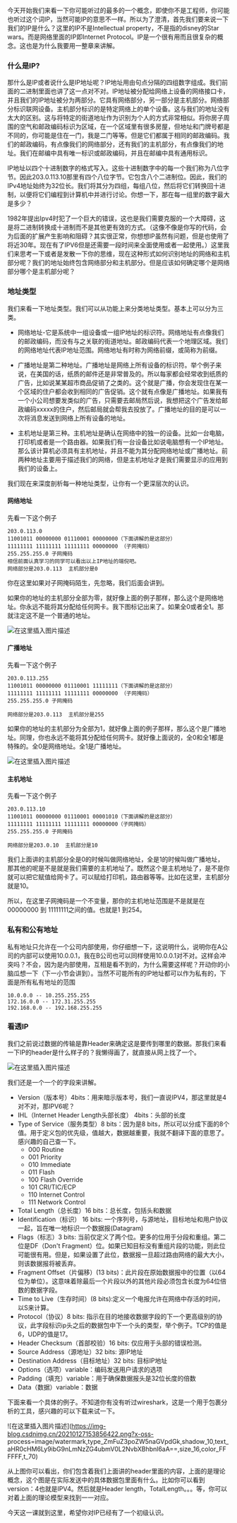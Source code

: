 今天开始我们来看一下你可能听过的最多的一个概念，即使你不是工程师，你可能也听过这个词IP，当然可能IP的意思不一样。所以为了澄清，首先我们要来说一下我们的IP是什么？这里的IP不是Intellectual
property，不是指的disney的Star wars。而是网络里面的IP即Internet
Protocol。IP是一个很有用而且很复杂的概念。这也是为什么我要用一整章来讲解。

### 什么是IP?

那什么是IP或者说什么是IP地址呢？IP地址用由句点分隔的四组数字组成。我们前面的二进制里面也讲了这一点对不对。IP地址被分配给网络上设备的网络接口卡，并且我们的IP地址被分为两部分。它具有网络部分，另一部分是主机部分。网络部分标识联网设备。主机部分标识的是特定网络上的单个设备。这与我们的地址没有太大的区别。这与将特定的街道地址作为识别为个人的方式非常相似。将你房子周围的空气和邮政编码标识为区域，在一个区域里有很多房屋，但地址和门牌号都是不同的，你可能是住在一门，我是二门等等。但是它们都属于相同的邮政编码。我们的邮政编码，有点像我们的网络部分，还有我们的主机部分，有点像我们的地址。我们在邮编中具有唯一标识或邮政编码，并且在邮编中具有通用标识。

IP地址以四个十进制数字的格式写入。这些十进制数字中的每一个我们称为八位字节。因此203.0.113.10那里有四个八位字节。它包含八个二进制位。因此，我们的IPv4地址始终为32位长。我们将其分为四组，每组八位，然后将它们转换回十进制，以便将它们编程到计算机中并进行讨论。你想一下，那在每一组里的数字最大是多少？

1982年提出Ipv4时犯了一个巨大的错误，这也是我们需要克服的一个大障碍，这是将二进制转换成十进制而不是其他更有效的方式。（这像不像是你写的代码，会为后面的扩展产生影响和阻碍？其实很正常，你想想IP虽然有问题，但是也使用了将近30年。现在有了IPV6但是还需要一段时间来全面使用或者一起使用。）这里我们来思考一下或者是发散一下你的思维，现在这种形式如何识别地址的网络和主机部分呢？我们的地址始终包含网络部分和主机部分。但是应该如何确定哪个是网络部分哪个是主机部分呢？

### 地址类型

我们来看一下地址类型。我们可以从功能上来分类地址类型。基本上可以分为三类。

  * 网络地址-它是系统中一组设备或一组IP地址的标识符。网络地址有点像我们的邮政编码，而没有与之关联的街道地址。邮政编码代表一个地理区域。我们的网络地址代表IP地址范围。网络地址有时称为网络前缀，或简称为前缀。

  * 广播地址是第二种地址。广播地址是网络上所有设备的标识符。举个例子来说，在美国的话，纸质的邮件还是非常普及的。所以每家都会经常收到纸质的广告，比如说某某超市商品促销了之类的。这个就是广播，你会发现住在某一个区域的住户都会收到相同的广告促销。这个就有点像是广播地址。如果我有一个小公司想要发类似的广告，只需要去邮局然后说，我想把这个广告发给邮政编码xxxxx的住户，然后邮局就会帮我去投放了。广播地址的目的是可以一次将消息发送到网络上所有设备的地址。

  * 主机地址是第三种。主机地址是确认在网络中的独一的设备。比如一台电脑，打印机或者是一个路由器。如果我们有一台设备比如说电脑想有一个IP地址。那么该计算机必须具有主机地址，并且不能为其分配网络地址或广播地址。前两种地址主要用于描述我们的网络，但是主机地址才是我们需要显示的应用到我们的设备上。

我们现在来深度剖析每一种地址类型，让你有一个更深层次的认识。

#### 网络地址

先看一下这个例子

    
    
    203.0.113.0
    11001011 00000000 01110001 00000000（下面讲解的是这部分）
    11111111 11111111 11111111 00000000 （子网掩码）
    255.255.255.0 子网掩码
    相信前面认真学习的同学可以看出以上IP地址的端倪吧。
    网络部分是203.0.113  主机部分是0
    

你在这里如果对子网掩码陌生，先忽略，我们后面会讲到。

如果你的地址的主机部分全部为零，就好像上面的例子那样，那么这个是网络地址。你永远不能将其分配给任何网卡。我下图标记出来了。如果全0或者全1。那就注定这不是一个普通的地址。

![在这里插入图片描述](https://img-blog.csdnimg.cn/20210127153800103.png)

#### 广播地址

先看一下这个例子

    
    
    203.0.113.255
    11001011 00000000 01110001 11111111（下面讲解的是这部分）
    11111111 11111111 11111111 00000000 （子网掩码）
    255.255.255.0 子网掩码
    
    网络部分是203.0.113  主机部分是255
    

如果你的地址的主机部分为全部为1，就好像上面的例子那样，那么这个是广播地址。同理，你也永远不能将其分配给任何网卡。就好像上面说的，全0和全1都是特殊的。全0是网络地址。全1是广播地址。

![在这里插入图片描述](https://img-blog.csdnimg.cn/2021012715382022.png)

#### 主机地址

先看一下这个例子

    
    
    203.0.113.10
    11001011 00000000 01110001 00001010（下面讲解的是这部分）
    11111111 11111111 11111111 00000000（子网掩码）
    255.255.255.0 子网掩码
    
    网络部分是203.0.10  主机部分是10
    

我们上面讲的主机部分全是0的时候叫做网络地址，全是1的时候叫做广播地址，那其他的呢是不是就是我们需要的主机地址了。既然这个是主机地址了，是不是你就可以把它赋值给网卡了。可以赋给打印机，路由器等等。比如在这里，主机部分就是10。

所以，在这里子网掩码是一个不变量，那你的主机地址范围是不是就是在00000000 到 11111111之间的值。也就是1 到254。

### 私有和公有地址

私有地址只允许在一个公司内部使用，你仔细想一下，这说明什么，说明你在A公司的内部可以使用10.0.0.1，我在B公司也可以同样使用10.0.0.1对不对。这样会冲突吗？不会，因为是内部使用，互相是看不到的，为什么需要这样呢？开动你的小脑瓜想一下（下一小节会讲到）。当然不可能所有的IP地址都可以作为私有的，下面是所有私有地址的范围

    
    
    10.0.0.0 -- 10.255.255.255
    172.16.0.0 -- 172.31.255.255
    192.168.0.0 -- 192.168.255.255
    

### 看透IP

我们之前说过数据的传输是靠Header来确定这是要传到哪里的数据。那我们来看一下IP的header是什么样子的？我懒得画了，就直接从网上找了一个。

![在这里插入图片描述](https://img-blog.csdnimg.cn/20210127153840401.png)

我们还是一个一个的字段来讲解。

  * Version（版本号）4bits：用来暗示版本号，我们一直说IPV4，那这里就是4对不对，那IPV6呢？
  * IHL（Internet Header Length头部长度） 4bits：头部的长度
  * Type of Service（服务类型）8 bits：因为是8 bits，所以可以分成下面的8个值。用于定义包的优先级，值越大，数据越重要，我就不翻译下面的意思了。感兴趣的自己查一下。
    * 000 Routine
    * 001 Priority
    * 010 Immediate
    * 011 Flash
    * 100 Flash Override
    * 101 CRI/TIC/ECP
    * 110 Internet Control
    * 111 Network Control
  * Total Length（总长度）16 bits：总长度，包括头和数据
  * Identification（标识） 16 bits: 一个序列号，与源地址，目标地址和用户协议一起，旨在唯一地标识一个数据报(Datagram)
  * Flags（标志）3 bits: 当前仅定义了两个位。更多的位用于分段和重组。第二位是DF（Don't Fragment）位。如果已知目标没有重组片段的功能，则此位可能很有用。但是，如果设置了此位，数据报一旦超过路由网络的最大大小，则该数据报将被丢弃。
  * Fragment Offset（片偏移）(13 bits)：此片段在原始数据报中的位置（以64位为单位）。这意味着除最后一个片段以外的其他片段必须包含长度为64位倍数的数据字段。
  * Time to Live（生存时间）(8 bits):定义一个电报允许在网络中存活的时间，以S来计算。
  * Protocol（协议）8 bits: 指示在目的地接收数据字段的下一个更高级别的协议，此字段标识ip头之后的数据包中下一个头的类型，举个例子。TCP的值是6，UDP的值是17。
  * Header Checksum（首部校验）16 bits: 仅应用于头部的错误检测。
  * Source Address（源地址）32 bits: 源IP地址
  * Destination Address（目标地址）32 bits: 目标IP地址
  * Options（选项）variable：编码发送用户请求的选项
  * Padding（填充）variable：用于确保数据报头是32位长度的倍数
  * Data（数据）variable：数据

下面来看一个具体的例子。不知道你有没有听过wireshark，这是一个用于包裹分析的工具，感兴趣的可以下载来试一下。

![在这里插入图片描述](https://img-blog.csdnimg.cn/20210127153856422.png?x-oss-
process=image/watermark,type_ZmFuZ3poZW5naGVpdGk,shadow_10,text_aHR0cHM6Ly9ibG9nLmNzZG4ubmV0L2NvbXBhbnl6aA==,size_16,color_FFFFFF,t_70)

从上图你可以看出，你们包含着我们上面讲的header里面的内容，上面的是理论概念，这个图是在实际发送中的具体数据包里面有什么。比如你可以看到version：4也就是IPV4。然后就是Header
length，TotalLength。。。等，你可以对着上面的理论模型来找到一一对应。

今天这一课就到这里，希望你对IP已经有了一个初级认识。

